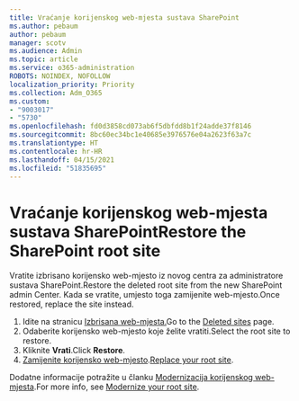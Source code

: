```yaml
---
title: Vraćanje korijenskog web-mjesta sustava SharePoint
ms.author: pebaum
author: pebaum
manager: scotv
ms.audience: Admin
ms.topic: article
ms.service: o365-administration
ROBOTS: NOINDEX, NOFOLLOW
localization_priority: Priority
ms.collection: Adm_O365
ms.custom:
- "9003017"
- "5730"
ms.openlocfilehash: fd0d3858cd073ab6f5dbfdd8b1f24adde37f8146
ms.sourcegitcommit: 8bc60ec34bc1e40685e3976576e04a2623f63a7c
ms.translationtype: HT
ms.contentlocale: hr-HR
ms.lasthandoff: 04/15/2021
ms.locfileid: "51835695"
---
```

# <a name="restore-the-sharepoint-root-site"></a><span data-ttu-id="6e263-102">Vraćanje korijenskog web-mjesta sustava SharePoint</span><span class="sxs-lookup"><span data-stu-id="6e263-102">Restore the SharePoint root site</span></span>

<span data-ttu-id="6e263-103">Vratite izbrisano korijensko web-mjesto iz novog centra za administratore sustava SharePoint.</span><span class="sxs-lookup"><span data-stu-id="6e263-103">Restore the deleted root site from the new SharePoint admin Center.</span></span> <span data-ttu-id="6e263-104">Kada se vratite, umjesto toga zamijenite web-mjesto.</span><span class="sxs-lookup"><span data-stu-id="6e263-104">Once restored, replace the site instead.</span></span>

1. <span data-ttu-id="6e263-105">Idite na stranicu [Izbrisana web-mjesta.](https://admin.microsoft.com/sharepoint?page=recycleBin&modern=true)</span><span class="sxs-lookup"><span data-stu-id="6e263-105">Go to the [Deleted sites](https://admin.microsoft.com/sharepoint?page=recycleBin&modern=true) page.</span></span> 
2. <span data-ttu-id="6e263-106">Odaberite korijensko web-mjesto koje želite vratiti.</span><span class="sxs-lookup"><span data-stu-id="6e263-106">Select the root site to restore.</span></span>
3. <span data-ttu-id="6e263-107">Kliknite **Vrati**.</span><span class="sxs-lookup"><span data-stu-id="6e263-107">Click **Restore**.</span></span>
4. <span data-ttu-id="6e263-108">[Zamijenite korijensko web-mjesto](https://docs.microsoft.com/sharepoint/troubleshoot/sites/url-that-resides-under-root-site-collection-is-broken).</span><span class="sxs-lookup"><span data-stu-id="6e263-108">[Replace your root site](https://docs.microsoft.com/sharepoint/troubleshoot/sites/url-that-resides-under-root-site-collection-is-broken).</span></span>

<span data-ttu-id="6e263-109">Dodatne informacije potražite u članku [Modernizacija korijenskog web-mjesta](https://docs.microsoft.com/sharepoint/modern-root-site).</span><span class="sxs-lookup"><span data-stu-id="6e263-109">For more info, see [Modernize your root site](https://docs.microsoft.com/sharepoint/modern-root-site).</span></span>
